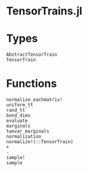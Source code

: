# TensorTrains.jl

# Types

```@docs
AbstractTensorTrain
TensorTrain
```

# Functions
```@docs
normalize_eachmatrix!
uniform_tt
rand_tt
bond_dims
evaluate
marginals
twovar_marginals
normalization
normalize!(::TensorTrain)
+
-
sample!
sample
```